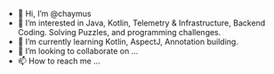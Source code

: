 - 👋 Hi, I’m @chaymus
- 👀 I’m interested in Java, Kotlin, Telemetry & Infrastructure, Backend Coding.  Solving Puzzles, and programming challenges.
- 🌱 I’m currently learning Kotlin, AspectJ, Annotation building.
- 💞️ I’m looking to collaborate on ...
- 📫 How to reach me ...

<!---
chaymus/chaymus is a ✨ special ✨ repository because its `README.md` (this file) appears on your GitHub profile.
You can click the Preview link to take a look at your changes.
--->
